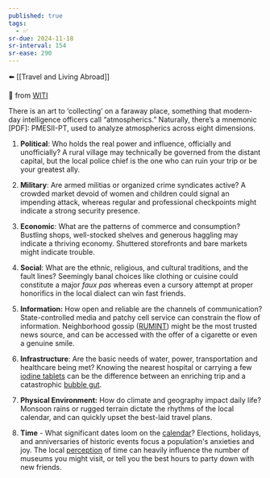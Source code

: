 ```yaml
---
published: true
tags:
  - ✅
sr-due: 2024-11-18
sr-interval: 154
sr-ease: 290
---
```

⬅️ [[Travel and Living Abroad]]

🔗 from [WITI](https://whyisthisinteresting.substack.com/p/the-atmospherics-edition)

There is an art to ‘collecting’ on a faraway place, something that modern-day intelligence officers call “atmospherics.” Naturally, there’s a mnemonic [PDF]: PMESII-PT, used to analyze atmospherics across eight dimensions.

1. **Political**: Who holds the real power and influence, officially and unofficially? A rural village may technically be governed from the distant capital, but the local police chief is the one who can ruin your trip or be your greatest ally. 
    
2. **Military**: Are armed militias or organized crime syndicates active? A crowded market devoid of women and children could signal an impending attack, whereas regular and professional checkpoints might indicate a strong security presence. 

3. **Economic**: What are the patterns of commerce and consumption? Bustling shops, well-stocked shelves and generous haggling may indicate a thriving economy. Shuttered storefronts and bare markets might indicate trouble.

4. **Social**: What are the ethnic, religious, and cultural traditions, and the fault lines? Seemingly banal choices like clothing or cuisine could constitute a major _faux pas_ whereas even a cursory attempt at proper honorifics in the local dialect can win fast friends.
    
5. **Information:** How open and reliable are the channels of communication? State-controlled media and patchy cell service can constrain the flow of information. Neighborhood gossip ([RUMINT](https://en.wiktionary.org/wiki/rumint)) might be the most trusted news source, and can be accessed with the offer of a cigarette or even a genuine smile.
    
6. **Infrastructure**: Are the basic needs of water, power, transportation and healthcare being met? Knowing the nearest hospital or carrying a few [iodine tablets](https://www.amazon.com/Purification-Effective-Emergencies-Disasters-International/dp/B0BVQVNJNG) can be the difference between an enriching trip and a catastrophic [bubble gut](https://www.hopkinsmedicine.org/health/conditions-and-diseases/travelers-diarrhea).
    
7. **Physical Environment:** How do climate and geography impact daily life? Monsoon rains or rugged terrain dictate the rhythms of the local calendar, and can quickly upset the best-laid travel plans.
    
8. **Time** - What significant dates loom on the [calendar](https://www.timeanddate.com/holidays/)? Elections, holidays, and anniversaries of historic events focus a population's anxieties and joy. The local [perception](https://hbr.org/2016/05/different-cultures-see-deadlines-differently) of time can heavily influence the number of museums you might visit, or tell you the best hours to party down with new friends.